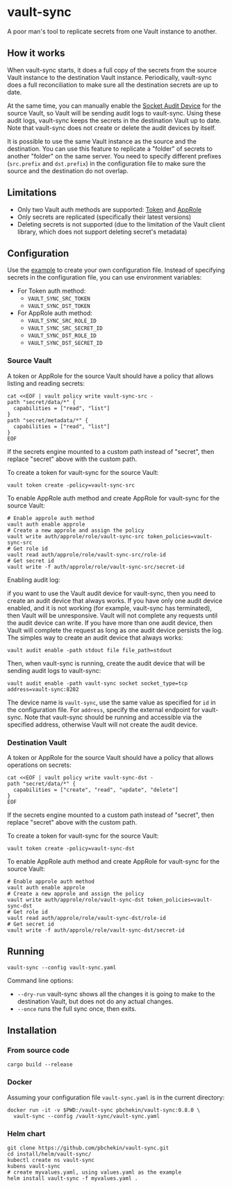 # vault-sync

A poor man's tool to replicate secrets from one Vault instance to another.

## How it works

When vault-sync starts, it does a full copy of the secrets from the source Vault instance to the destination Vault instance.
Periodically, vault-sync does a full reconciliation to make sure all the destination secrets are up to date.

At the same time, you can manually enable the [Socket Audit Device](https://www.vaultproject.io/docs/audit/socket) for the source Vault,
so Vault will be sending audit logs to vault-sync.
Using these audit logs, vault-sync keeps the secrets in the destination Vault up to date.
Note that vault-sync does not create or delete the audit devices by itself.

It is possible to use the same Vault instance as the source and the destination.
You can use this feature to replicate a "folder" of secrets to another "folder" on the same server.
You need to specify different prefixes (`src.prefix` and `dst.prefix`) in the configuration file to make sure the source and the destination do not overlap.

## Limitations

* Only two Vault auth methods are supported: [Token](https://www.vaultproject.io/docs/auth/token) and [AppRole](https://www.vaultproject.io/docs/auth/approle)
* Only secrets are replicated (specifically their latest versions)
* Deleting secrets is not supported (due to the limitation of the Vault client library, which does not support deleting secret's metadata)

## Configuration

Use the [example](vault-sync.example.yaml) to create your own configuration file.
Instead of specifying secrets in the configuration file, you can use environment variables:

* For Token auth method:
  * `VAULT_SYNC_SRC_TOKEN`
  * `VAULT_SYNC_DST_TOKEN`
* For AppRole auth method:
  * `VAULT_SYNC_SRC_ROLE_ID`
  * `VAULT_SYNC_SRC_SECRET_ID`
  * `VAULT_SYNC_DST_ROLE_ID`
  * `VAULT_SYNC_DST_SECRET_ID`

### Source Vault

A token or AppRole for the source Vault should have a policy that allows listing and reading secrets:

```shell
cat <<EOF | vault policy write vault-sync-src -
path "secret/data/*" {
  capabilities = ["read", "list"]
}
path "secret/metadata/*" {
  capabilities = ["read", "list"]
}
EOF
```

If the secrets engine mounted to a custom path instead of "secret", then replace "secret" above with the custom path.

To create a token for vault-sync for the source Vault:

```shell
vault token create -policy=vault-sync-src
```

To enable AppRole auth method and create AppRole for vault-sync for the source Vault:

```shell
# Enable approle auth method
vault auth enable approle
# Create a new approle and assign the policy
vault write auth/approle/role/vault-sync-src token_policies=vault-sync-src
# Get role id
vault read auth/approle/role/vault-sync-src/role-id
# Get secret id
vault write -f auth/approle/role/vault-sync-src/secret-id
```

Enabling audit log:

if you want to use the Vault audit device for vault-sync, then you need to create an audit device that always works.
If you have only one audit device enabled, and it is not working (for example, vault-sync has terminated), then Vault will be unresponsive.
Vault will not complete any requests until the audit device can write.
If you have more than one audit device, then Vault will complete the request as long as one audit device persists the log.
The simples way to create an audit device that always works:

```shell
vault audit enable -path stdout file file_path=stdout
```

Then, when vault-sync is running, create the audit device that will be sending audit logs to vault-sync:

```shell
vault audit enable -path vault-sync socket socket_type=tcp address=vault-sync:8202
```

The device name is `vault-sync`, use the same value as specified for `id` in the configuration file.
For `address`, specify the external endpoint for vault-sync.
Note that vault-sync should be running and accessible via the specified address, otherwise Vault will not create the audit device.

### Destination Vault

A token or AppRole for the source Vault should have a policy that allows operations on secrets:

```shell
cat <<EOF | vault policy write vault-sync-dst -
path "secret/data/*" {
  capabilities = ["create", "read", "update", "delete"]
}
EOF
```

If the secrets engine mounted to a custom path instead of "secret", then replace "secret" above with the custom path.

To create a token for vault-sync for the source Vault:

```shell
vault token create -policy=vault-sync-dst
```

To enable AppRole auth method and create AppRole for vault-sync for the source Vault:

```shell
# Enable approle auth method
vault auth enable approle
# Create a new approle and assign the policy
vault write auth/approle/role/vault-sync-dst token_policies=vault-sync-dst
# Get role id
vault read auth/approle/role/vault-sync-dst/role-id
# Get secret id
vault write -f auth/approle/role/vault-sync-dst/secret-id
```

## Running

```shell
vault-sync --config vault-sync.yaml
```

Command line options:

* `--dry-run` vault-sync shows all the changes it is going to make to the destination Vault, but does not do any actual changes.
* `--once` runs the full sync once, then exits.

## Installation

### From source code

```shell
cargo build --release
```

### Docker

Assuming your configuration file `vault-sync.yaml` is in the current directory: 

```shell
docker run -it -v $PWD:/vault-sync pbchekin/vault-sync:0.8.0 \
  vault-sync --config /vault-sync/vault-sync.yaml
```

### Helm chart

```shell
git clone https://github.com/pbchekin/vault-sync.git
cd install/helm/vault-sync/
kubectl create ns vault-sync
kubens vault-sync
# create myvalues.yaml, using values.yaml as the example
helm install vault-sync -f myvalues.yaml .
```
